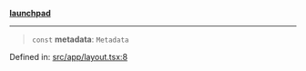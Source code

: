 [**launchpad**](index.md)

***

> `const` **metadata**: `Metadata`

Defined in: [src/app/layout.tsx:8](https://github.com/victorbratov/launchpad/blob/6dd13cd77753e59ec2a031fc7279545899826925/src/app/layout.tsx#L8)
